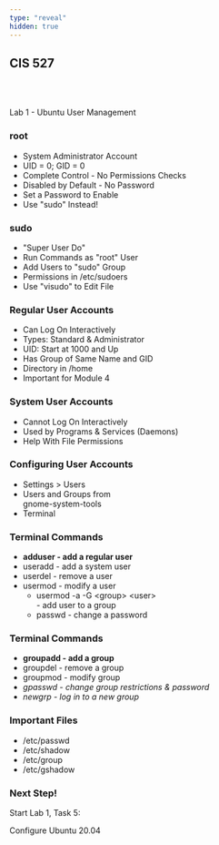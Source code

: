 ```yaml
---
type: "reveal"
hidden: true
---
```

<section>
	<h2>CIS 527</h2><br><br><p>Lab 1 - Ubuntu User Management</p>
</section>
<section>
  <h3>root</h3>
  <ul>
    <li>System Administrator Account</li>
    <li>UID = 0; GID = 0</li>
    <li>Complete Control - No Permissions Checks</li>
    <li>Disabled by Default - No Password</li>
    <li>Set a Password to Enable</li>
    <li>Use "sudo" Instead!</li>
  </ul>
</section>
<section>
  <h3>sudo</h3>
  <ul>
    <li>"Super User Do"</li>
    <li>Run Commands as "root" User</li>
    <li>Add Users to "sudo" Group</li>
    <li>Permissions in /etc/sudoers</li>
    <li>Use "visudo" to Edit File</li>
  </ul>
</section>
<section>
  <h3>Regular User Accounts</h3>
  <ul>
    <li>Can Log On Interactively</li>
    <li>Types: Standard & Administrator</li>
    <li>UID: Start at 1000 and Up</li>
    <li>Has Group of Same Name and GID</li>
    <li>Directory in /home</li>
    <li>Important for Module 4</li>
  </ul>
</section>
<section>
  <h3>System User Accounts</h3>
  <ul>
    <li>Cannot Log On Interactively</li>
    <li>Used by Programs & Services (Daemons)</li>
    <li>Help With File Permissions</li>
  </ul>
</section>
<section>
  <h3>Configuring User Accounts</h3>
  <ul>
    <li>Settings > Users</li>
    <li>Users and Groups from<br>gnome-system-tools</li>
    <li>Terminal</li>
  </ul>
</section>
<section>
  <h3>Terminal Commands</h3>
  <ul>
    <li><b>adduser - add a regular user</b></li>
    <li>useradd - add a system user</li>
    <li>userdel - remove a user</li>
    <li>usermod - modify a user
      <ul>
        <li>usermod -a -G &lt;group> &lt;user><br>- add user to a group</li>
    </li>
    <li>passwd - change a password</li>
  </ul>
</section>
<section>
  <h3>Terminal Commands</h3>
  <ul>
    <li><b>groupadd - add a group</b></li>
    <li>groupdel - remove a group</li>
    <li>groupmod - modify group</li>
    <li><i>gpasswd - change group restrictions & password</i></li>
    <li><i>newgrp - log in to a new group</i></li>
  </ul>
</section>
<section>
  <h3>Important Files</h3>
  <ul>
    <li>/etc/passwd</li>
    <li>/etc/shadow</li>
    <li>/etc/group</li>
    <li>/etc/gshadow</li>
  </ul>
</section>
<section>
  <h3>Next Step!</h3>
  <p>Start Lab 1, Task 5:</p>
  <p>Configure Ubuntu 20.04</p>
</section>
